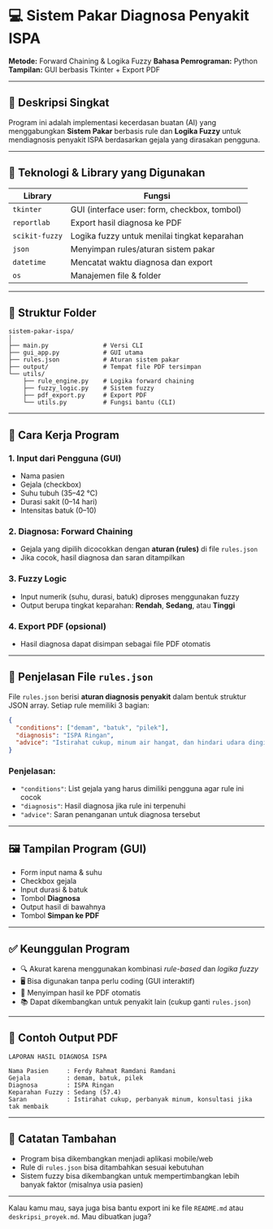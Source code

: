 # 💻 Sistem Pakar Diagnosa Penyakit ISPA

**Metode:** Forward Chaining & Logika Fuzzy
**Bahasa Pemrograman:** Python
**Tampilan:** GUI berbasis Tkinter + Export PDF

---

## 🧠 Deskripsi Singkat

Program ini adalah implementasi kecerdasan buatan (AI) yang menggabungkan **Sistem Pakar** berbasis rule dan **Logika Fuzzy** untuk mendiagnosis penyakit ISPA berdasarkan gejala yang dirasakan pengguna.

---

## 🔧 Teknologi & Library yang Digunakan

| Library        | Fungsi                                       |
| -------------- | -------------------------------------------- |
| `tkinter`      | GUI (interface user: form, checkbox, tombol) |
| `reportlab`    | Export hasil diagnosa ke PDF                 |
| `scikit-fuzzy` | Logika fuzzy untuk menilai tingkat keparahan |
| `json`         | Menyimpan rules/aturan sistem pakar          |
| `datetime`     | Mencatat waktu diagnosa dan export           |
| `os`           | Manajemen file & folder                      |

---

## 📂 Struktur Folder

```
sistem-pakar-ispa/
│
├── main.py               # Versi CLI
├── gui_app.py            # GUI utama
├── rules.json            # Aturan sistem pakar
├── output/               # Tempat file PDF tersimpan
└── utils/
    ├── rule_engine.py    # Logika forward chaining
    ├── fuzzy_logic.py    # Sistem fuzzy
    ├── pdf_export.py     # Export PDF
    └── utils.py          # Fungsi bantu (CLI)
```

---

## 🔄 Cara Kerja Program

### 1. Input dari Pengguna (GUI)

- Nama pasien
- Gejala (checkbox)
- Suhu tubuh (35–42 °C)
- Durasi sakit (0–14 hari)
- Intensitas batuk (0–10)

### 2. Diagnosa: Forward Chaining

- Gejala yang dipilih dicocokkan dengan **aturan (rules)** di file `rules.json`
- Jika cocok, hasil diagnosa dan saran ditampilkan

### 3. Fuzzy Logic

- Input numerik (suhu, durasi, batuk) diproses menggunakan fuzzy
- Output berupa tingkat keparahan: **Rendah**, **Sedang**, atau **Tinggi**

### 4. Export PDF (opsional)

- Hasil diagnosa dapat disimpan sebagai file PDF otomatis

---

## 📄 Penjelasan File `rules.json`

File `rules.json` berisi **aturan diagnosis penyakit** dalam bentuk struktur JSON array. Setiap rule memiliki 3 bagian:

```json
{
  "conditions": ["demam", "batuk", "pilek"],
  "diagnosis": "ISPA Ringan",
  "advice": "Istirahat cukup, minum air hangat, dan hindari udara dingin."
}
```

### Penjelasan:

- `"conditions"`: List gejala yang harus dimiliki pengguna agar rule ini cocok
- `"diagnosis"`: Hasil diagnosa jika rule ini terpenuhi
- `"advice"`: Saran penanganan untuk diagnosa tersebut

---

## 🖼️ Tampilan Program (GUI)

- Form input nama & suhu
- Checkbox gejala
- Input durasi & batuk
- Tombol **Diagnosa**
- Output hasil di bawahnya
- Tombol **Simpan ke PDF**

---

## ✅ Keunggulan Program

- 🔍 Akurat karena menggunakan kombinasi _rule-based_ dan _logika fuzzy_
- 🖥️ Bisa digunakan tanpa perlu coding (GUI interaktif)
- 💾 Menyimpan hasil ke PDF otomatis
- 📚 Dapat dikembangkan untuk penyakit lain (cukup ganti `rules.json`)

---

## 📌 Contoh Output PDF

```text
LAPORAN HASIL DIAGNOSA ISPA

Nama Pasien     : Ferdy Rahmat Ramdani Ramdani
Gejala          : demam, batuk, pilek
Diagnosa        : ISPA Ringan
Keparahan Fuzzy : Sedang (57.4)
Saran           : Istirahat cukup, perbanyak minum, konsultasi jika tak membaik
```

---

## 📎 Catatan Tambahan

- Program bisa dikembangkan menjadi aplikasi mobile/web
- Rule di `rules.json` bisa ditambahkan sesuai kebutuhan
- Sistem fuzzy bisa dikembangkan untuk mempertimbangkan lebih banyak faktor (misalnya usia pasien)

---

Kalau kamu mau, saya juga bisa bantu export ini ke file `README.md` atau `deskripsi_proyek.md`. Mau dibuatkan juga?
